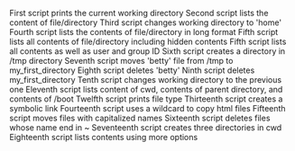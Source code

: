 First script prints the current working directory
Second script lists the content of file/directory
Third script changes working directory to 'home'
Fourth script lists the contents of file/directory in long format
Fifth script lists all contents of file/directory including hidden contents
Fifth script lists all contents as well as user and group ID
Sixth script creates a directory in /tmp directory
Seventh script moves 'betty' file from  /tmp to my_first_directory
Eighth script deletes 'betty'
Ninth script deletes my_first_directory
Tenth script changes working directory to the previous one
Eleventh script lists content of cwd, contents of parent directory, and contents of /boot
Twelfth script prints file type
Thirteenth script creates a symbolic link
Fourteenth script uses a wildcard to copy html files
Fifteenth script moves files with capitalized names
Sixteenth script deletes files whose name end in ~
Seventeenth script creates three directories in cwd
Eighteenth script lists contents using more options
